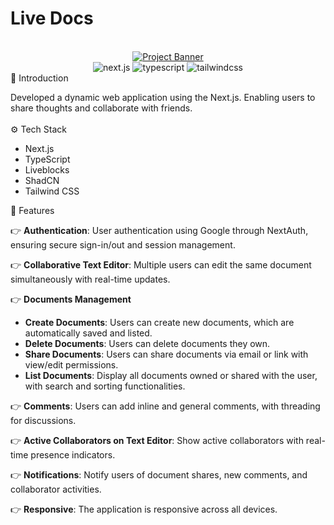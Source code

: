 # Live Docs
<div align="center">
  <br />
    <a href="https://livedocs-ritesh-kumars-projects-9c645542.vercel.app/" target="_blank">
      <img src="https://github.com/user-attachments/assets/7c453725-b010-40c3-9b43-cab58016e559" alt="Project Banner">
    </a>
  <br />

  <div>
    <img src="https://img.shields.io/badge/-Next_JS-black?style=for-the-badge&logoColor=white&logo=nextdotjs&color=61DAFB" alt="next.js" />
    <img src="https://img.shields.io/badge/-TypeScript-black?style=for-the-badge&logoColor=white&logo=typescript&color=3178C6" alt="typescript" />
    <img src="https://img.shields.io/badge/-Tailwind_CSS-black?style=for-the-badge&logoColor=white&logo=tailwindcss&color=06B6D4" alt="tailwindcss" />
  </div>

   
</div> 
<div>
  <a name="tech-stack">🤖 Introduction</a><br/>

 Developed a dynamic web application using the Next.js. Enabling users to share thoughts and collaborate with friends.
<br/>
<br/>
<a name="tech-stack">⚙️ Tech Stack</a>
- Next.js
- TypeScript
- Liveblocks
- ShadCN
- Tailwind CSS
</div>
<a name="features">🔋 Features</a>

👉 **Authentication**: User authentication using Google through NextAuth, ensuring secure sign-in/out and session management.

👉 **Collaborative Text Editor**: Multiple users can edit the same document simultaneously with real-time updates.

👉 **Documents Management**
   - **Create Documents**: Users can create new documents, which are automatically saved and listed.
   - **Delete Documents**: Users can delete documents they own.
   - **Share Documents**: Users can share documents via email or link with view/edit permissions.
   - **List Documents**: Display all documents owned or shared with the user, with search and sorting functionalities.

👉 **Comments**: Users can add inline and general comments, with threading for discussions.

👉 **Active Collaborators on Text Editor**: Show active collaborators with real-time presence indicators.

👉 **Notifications**: Notify users of document shares, new comments, and collaborator activities.

👉 **Responsive**: The application is responsive across all devices.























